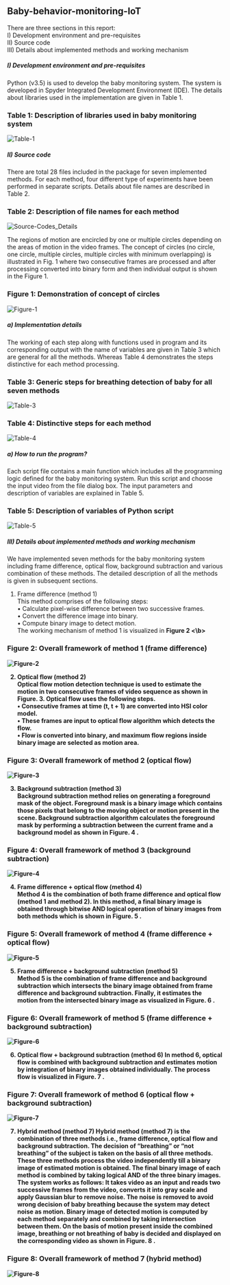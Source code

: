 ## Baby-behavior-monitoring-IoT

There are three sections in this report: <br />
I)	Development environment and pre-requisites <br />
II)	Source code  <br />
III)	Details about implemented methods and working mechanism <br />

##### I)	Development environment and pre-requisites

Python (v3.5) is used to develop the baby monitoring system. The system is developed in Spyder Integrated Development Environment (IDE). The details about libraries used in the implementation are given in Table 1.  <br />

### Table 1: Description of libraries used in baby monitoring system <br />
![Table-1](https://user-images.githubusercontent.com/40714349/82876614-0957e780-9f74-11ea-932a-066b17fca0bf.JPG)

##### II)	Source code
There are total 28 files included in the package for seven implemented methods. For each method, four different type of experiments have been performed in separate scripts. Details about file names are described in Table 2. <br />

### Table 2: Description of file names for each method <br />
![Source-Codes_Details](https://user-images.githubusercontent.com/40714349/82876135-466faa00-9f73-11ea-81ec-5c6ea3bf0208.JPG)

The regions of motion are encircled by one or multiple circles depending on the areas of motion in the video frames. The concept of circles (no circle, one circle, multiple circles, multiple circles with minimum overlapping) is illustrated in Fig. 1 where two consecutive frames are processed and after processing converted into binary form and then individual output is shown in the Figure 1.

### Figure 1: Demonstration of concept of circles <br />
![Figure-1](https://user-images.githubusercontent.com/40714349/82877239-e37f1280-9f74-11ea-96ff-875878eb8f26.jpg)

##### a) Implementation details <br />
The working of each step along with functions used in program and its corresponding output with the name of variables are given in Table 3 which are general for all the methods. Whereas Table 4 demonstrates the steps distinctive for each method processing.

### Table 3: Generic steps for breathing detection of baby for all seven methods <br />
![Table-3](https://user-images.githubusercontent.com/40714349/82877842-ab2c0400-9f75-11ea-8911-2fb4ef8f2479.JPG)

### Table 4: Distinctive steps for each method <br />
![Table-4](https://user-images.githubusercontent.com/40714349/82877948-cbf45980-9f75-11ea-848b-149b258ac6ac.JPG)

##### a) How to run the program? <br />
Each script file contains a main function which includes all the programming logic defined for the baby monitoring system. Run this script and choose the input video from the file dialog box. The input parameters and description of variables are explained in Table 5.

### Table 5: Description of variables of Python script <br />
![Table-5](https://user-images.githubusercontent.com/40714349/82878198-1e357a80-9f76-11ea-8f3a-6dd7ea196db1.JPG)


##### III)	Details about implemented methods and working mechanism
We have implemented seven methods for the baby monitoring system including frame difference, optical flow, background subtraction and various combination of these methods. The detailed description of all the methods is given in subsequent sections. <br />


1.	Frame difference (method 1) <br />
This method comprises of the following steps: <br />
•	Calculate pixel-wise difference between two successive frames. <br />
•	Convert the difference image into binary. <br />
•	Compute binary image to detect motion. <br />
The working mechanism of method 1 is visualized in <b> Figure 2 <\b> <br />
  
### Figure 2: Overall framework of method 1 (frame difference) <br />
![Figure-2](https://user-images.githubusercontent.com/40714349/82878539-956b0e80-9f76-11ea-9993-06267476096e.jpg)

2.	Optical flow (method 2) <br />
Optical flow motion detection technique is used to estimate the motion in two consecutive frames of video sequence as shown in Figure. 3. Optical flow uses the following steps. <br />
•	Consecutive frames at time (t, t + 1) are converted into HSI color model. <br />
•	These frames are input to optical flow algorithm which detects the flow. <br />
•	Flow is converted into binary, and maximum flow regions inside binary image are selected as motion area. <br />

### Figure 3: Overall framework of method 2 (optical flow) <br />
![Figure-3](https://user-images.githubusercontent.com/40714349/82878853-09a5b200-9f77-11ea-95e4-8c9bb719ab0c.jpg)

3.	Background subtraction (method 3) <br />
Background subtraction method relies on generating a foreground mask of the object. Foreground mask is a binary image which contains those pixels that belong to the moving object or motion present in the scene. Background subtraction algorithm calculates the foreground mask by performing a subtraction between the current frame and a background model as shown in <b> Figure. 4 </b>. <br />

### Figure 4: Overall framework of method 3 (background subtraction) <br />
![Figure-4](https://user-images.githubusercontent.com/40714349/82879938-a452c080-9f78-11ea-90a4-0cabb99b20d5.jpg)


4.	Frame difference + optical flow (method 4) <br />
Method 4 is the combination of both frame difference and optical flow (method 1 and method 2). In this method, a final binary image is obtained through bitwise AND logical operation of binary images from both methods which is shown in <b> Figure. 5 </b>. <br />

### Figure 5: Overall framework of method 4 (frame difference + optical flow) <br />
![Figure-5](https://user-images.githubusercontent.com/40714349/82881968-5d19ff00-9f7b-11ea-8c71-4cbbe2977cc0.jpg)

5.	Frame difference + background subtraction (method 5) <br />
Method 5 is the combination of frame difference and background subtraction which intersects the binary image obtained from frame difference and background subtraction. Finally, it estimates the motion from the intersected binary image as visualized in <b> Figure. 6 </b>. <br />

### Figure 6: Overall framework of method 5 (frame difference + background subtraction) <br />
![Figure-6](https://user-images.githubusercontent.com/40714349/82882041-7cb12780-9f7b-11ea-947f-c6fc96c393a8.jpg)

6.	Optical flow + background subtraction (method 6)
In method 6, optical flow is combined with background subtraction and estimates motion by integration of binary images obtained individually. The process flow is visualized in <b> Figure. 7 </b>.<br />

### Figure 7: Overall framework of method 6 (optical flow + background subtraction) <br />
![Figure-7](https://user-images.githubusercontent.com/40714349/82882163-acf8c600-9f7b-11ea-82c4-626c377b158c.jpg)


7.	Hybrid method (method 7)
Hybrid method (method 7) is the combination of three methods i.e., frame difference, optical flow and background subtraction. The decision of “breathing” or “not breathing” of the subject is taken on the basis of all three methods. These three methods process the video independently till a binary image of estimated motion is obtained. The final binary image of each method is combined by taking logical AND of the three binary images. 
The system works as follows: It takes video as an input and reads two successive frames from the video, converts it into gray scale and apply Gaussian blur to remove noise. The noise is removed to avoid wrong decision of baby breathing because the system may detect noise as motion. Binary image of detected motion is computed by each method separately and combined by taking intersection between them. On the basis of motion present inside the combined image, breathing or not breathing of baby is decided and displayed on the corresponding video as shown in <b> Figure. 8 </b>. <br />

### Figure 8: Overall framework of method 7 (hybrid method) <br />
![Figure-8](https://user-images.githubusercontent.com/40714349/82882173-aff3b680-9f7b-11ea-8902-a1d7b057b067.jpg)










